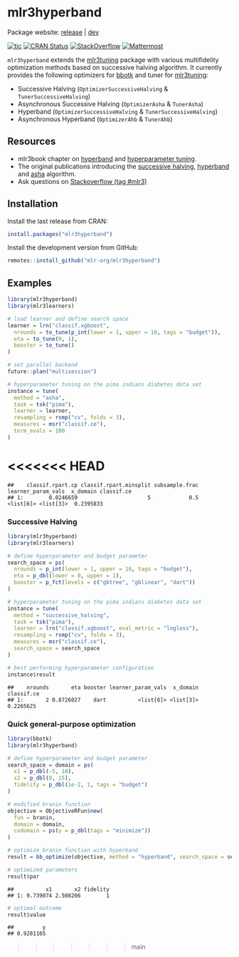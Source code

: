 
# mlr3hyperband

Package website: [release](https://mlr3hyperband.mlr-org.com/) |
[dev](https://mlr3hyperband.mlr-org.com/dev/)

<!-- badges: start -->

[![tic](https://github.com/mlr-org/mlr3hyperband/workflows/tic/badge.svg?branch=main)](https://github.com/mlr-org/mlr3hyperband/actions)
[![CRAN
Status](https://www.r-pkg.org/badges/version-ago/mlr3hyperband)](https://cran.r-project.org/package=mlr3hyperband)
[![StackOverflow](https://img.shields.io/badge/stackoverflow-mlr3-orange.svg)](https://stackoverflow.com/questions/tagged/mlr3)
[![Mattermost](https://img.shields.io/badge/chat-mattermost-orange.svg)](https://lmmisld-lmu-stats-slds.srv.mwn.de/mlr_invite/)
<!-- badges: end -->

`mlr3hyperband` extends the
[mlr3tuning](https://mlr3tuning.mlr-org.com/) package with various
multifidelity optimization methods based on successive halving
algorithm. It currently provides the following optimizers for
[bbotk](https://bbotk.mlr-org.com/) and tuner for
[mlr3tuning](https://mlr3tuning.mlr-org.com/):

  - Successive Halving (`OptimizerSuccessiveHalving` &
    `TunerSuccessiveHalving`)
  - Asynchronous Successive Halving (`OptimizerAsha` & `TunerAsha`)
  - Hyperband (`OptimizerSuccessiveHalving` & `TunerSuccessiveHalving`)
  - Asynchronous Hyperband (`OptimizerAhb` & `TunerAhb`)

## Resources

  - mlr3book chapter on
    [hyperband](https://mlr3book.mlr-org.com/optimization.html#hyperband)
    and [hyperparameter
    tuning](https://mlr3book.mlr-org.com/optimization.html#tuning).
  - The original publications introducing the [successive
    halving](https://arxiv.org/abs/1502.07943),
    [hyperband](https://arxiv.org/abs/1603.06560) and
    [asha](https://arxiv.org/abs/1810.05934) algorithm.
  - Ask questions on [Stackoverflow (tag
    \#mlr3)](https://stackoverflow.com/questions/tagged/mlr3)

## Installation

Install the last release from CRAN:

``` r
install.packages("mlr3hyperband")
```

Install the development version from GitHub:

``` r
remotes::install_github("mlr-org/mlr3hyperband")
```

## Examples

``` r
library(mlr3hyperband)
library(mlr3learners)

# load learner and define search space
learner = lrn("classif.xgboost",
  nrounds = to_tune(p_int(lower = 1, upper = 16, tags = "budget")),
  eta = to_tune(0, 1),
  booster = to_tune()
)

# set parallel backend
future::plan("multisession")

# hyperparameter tuning on the pima indians diabetes data set
instance = tune(
  method = "asha",
  task = tsk("pima"),
  learner = learner,
  resampling = rsmp("cv", folds = 3),
  measures = msr("classif.ce"),
  term_evals = 100
)
```
<<<<<<< HEAD
=======

    ##    classif.rpart.cp classif.rpart.minsplit subsample.frac learner_param_vals  x_domain classif.ce
    ## 1:        0.0246659                      5            0.5          <list[6]> <list[3]>  0.2395833

### Successive Halving

``` r
library(mlr3hyperband)
library(mlr3learners)

# define hyperparameter and budget parameter
search_space = ps(
  nrounds = p_int(lower = 1, upper = 16, tags = "budget"),
  eta = p_dbl(lower = 0, upper = 1),
  booster = p_fct(levels = c("gbtree", "gblinear", "dart"))
)

# hyperparameter tuning on the pima indians diabetes data set
instance = tune(
  method = "successive_halving",
  task = tsk("pima"),
  learner = lrn("classif.xgboost", eval_metric = "logloss"),
  resampling = rsmp("cv", folds = 3),
  measures = msr("classif.ce"),
  search_space = search_space
)

# best performing hyperparameter configuration
instance$result
```

    ##    nrounds       eta booster learner_param_vals  x_domain classif.ce
    ## 1:       2 0.8726027    dart          <list[6]> <list[3]>  0.2265625

### Quick general-purpose optimization

``` r
library(bbotk)
library(mlr3hyperband)

# define hyperparameter and budget parameter
search_space = domain = ps(
  x1 = p_dbl(-5, 10),
  x2 = p_dbl(0, 15),
  fidelity = p_dbl(1e-2, 1, tags = "budget")
)

# modified branin function
objective = ObjectiveRFun$new(
  fun = branin,
  domain = domain,
  codomain = ps(y = p_dbl(tags = "minimize"))
)

# optimize branin function with hyperband
result = bb_optimize(objective, method = "hyperband", search_space = search_space, term_evals = NULL)

# optimized parameters
result$par
```

    ##          x1       x2 fidelity
    ## 1: 9.739074 2.508206        1

``` r
# optimal outcome
result$value
```

    ##         y 
    ## 0.9281165
>>>>>>> main
